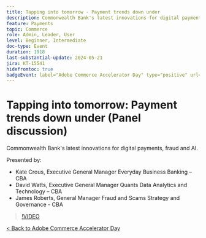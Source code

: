 ```yaml
---
title: Tapping into tomorrow - Payment trends down under
description: Commonwealth Bank's latest innovations for digital payments, fraud and AI.
feature: Payments
topic: Commerce
role: Admin, Leader, User
level: Beginner, Intermediate
doc-type: Event
duration: 1918
last-substantial-update: 2024-05-21
jira: KT-15541
hidefromtoc: true
badgeEvent: label="Adobe Commerce Accelerator Day" type="positive" url="https://experienceleague.adobe.com/en/docs/events/apac-commerce-recordings/2024/overview" 
---
```


# Tapping into tomorrow: Payment trends down under (Panel discussion)

Commonwealth Bank's latest innovations for digital payments, fraud and AI.

Presented by:

+ Kate Crous, Executive General Manager Everyday Business Banking – CBA
+ David Watts, Executive General Manager Quants Data Analytics and Technology – CBA
+ James Roberts, General Manager Fraud and Scams Strategy and Governance - CBA

>[!VIDEO](https://video.tv.adobe.com/v/3429268/?learn=on)

[< Back to Adobe Commerce Accelerator Day](./overview.md)